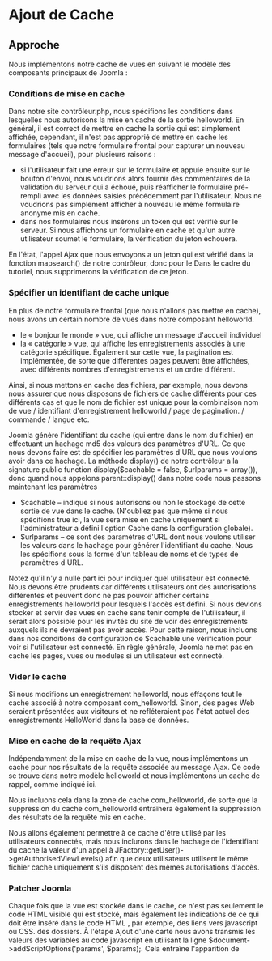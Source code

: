 # Ajout de Cache
## Approche
Nous implémentons notre cache de vues en suivant le modèle des composants principaux de Joomla :

### Conditions de mise en cache
Dans notre site contrôleur.php, nous spécifions les conditions dans lesquelles nous autorisons la mise en cache de la sortie helloworld. En général, il est correct de mettre en cache la sortie qui est simplement affichée, cependant, il n'est pas approprié de mettre en cache les formulaires (tels que notre formulaire frontal pour capturer un nouveau message d'accueil), pour plusieurs raisons :

- si l'utilisateur fait une erreur sur le formulaire et appuie ensuite sur le bouton d'envoi, nous voudrions alors fournir des commentaires de la validation du serveur qui a échoué, puis réafficher le formulaire pré-rempli avec les données saisies précédemment par l'utilisateur. Nous ne voudrions pas simplement afficher à nouveau le même formulaire anonyme mis en cache.
- dans nos formulaires nous insérons un token qui est vérifié sur le serveur. Si nous affichons un formulaire en cache et qu'un autre utilisateur soumet le formulaire, la vérification du jeton échouera.

En l'état, l'appel Ajax que nous envoyons a un jeton qui est vérifié dans la fonction mapsearch() de notre contrôleur, donc pour le Dans le cadre du tutoriel, nous supprimerons la vérification de ce jeton.

### Spécifier un identifiant de cache unique
En plus de notre formulaire frontal (que nous n'allons pas mettre en cache), nous avons un certain nombre de vues dans notre composant helloworld.

- le « bonjour le monde » vue, qui affiche un message d'accueil individuel
- la « catégorie » vue, qui affiche les enregistrements associés à une catégorie spécifique. Également sur cette vue, la pagination est implémentée, de sorte que différentes pages peuvent être affichées, avec différents nombres d'enregistrements et un ordre différent.

Ainsi, si nous mettons en cache des fichiers, par exemple, nous devons nous assurer que nous disposons de fichiers de cache différents pour ces différents cas et que le nom de fichier est unique pour la combinaison nom de vue / identifiant d'enregistrement helloworld / page de pagination. / commande / langue etc.

Joomla génère l'identifiant du cache (qui entre dans le nom du fichier) en effectuant un hachage md5 des valeurs des paramètres d'URL. Ce que nous devons faire est de spécifier les paramètres d'URL que nous voulons avoir dans ce hachage. La méthode display() de notre contrôleur a la signature public function display($cachable = false, $urlparams = array()), donc quand nous appelons parent::display() dans notre code nous passons maintenant les paramètres

- $cachable – indique si nous autorisons ou non le stockage de cette sortie de vue dans le cache. (N'oubliez pas que même si nous spécifions true ici, la vue sera mise en cache uniquement si l'administrateur a défini l'option Cache dans la configuration globale).
- $urlparams – ce sont des paramètres d'URL dont nous voulons utiliser les valeurs dans le hachage pour générer l'identifiant du cache. Nous les spécifions sous la forme d'un tableau de noms et de types de paramètres d'URL.

Notez qu'il n'y a nulle part ici pour indiquer quel utilisateur est connecté. Nous devons être prudents car différents utilisateurs ont des autorisations différentes et peuvent donc ne pas pouvoir afficher certains enregistrements helloworld pour lesquels l'accès est défini. Si nous devions stocker et servir des vues en cache sans tenir compte de l'utilisateur, il serait alors possible pour les invités du site de voir des enregistrements auxquels ils ne devraient pas avoir accès. Pour cette raison, nous incluons dans nos conditions de configuration de $cachable une vérification pour voir si l'utilisateur est connecté. En règle générale, Joomla ne met pas en cache les pages, vues ou modules si un utilisateur est connecté.

### Vider le cache
Si nous modifions un enregistrement helloworld, nous effaçons tout le cache associé à notre composant com_helloworld. Sinon, des pages Web seraient présentées aux visiteurs et ne refléteraient pas l'état actuel des enregistrements HelloWorld dans la base de données.

### Mise en cache de la requête Ajax
Indépendamment de la mise en cache de la vue, nous implémentons un cache pour nos résultats de la requête associée au message Ajax. Ce code se trouve dans notre modèle helloworld et nous implémentons un cache de rappel, comme indiqué ici.

Nous incluons cela dans la zone de cache com_helloworld, de sorte que la suppression du cache com_helloworld entraînera également la suppression des résultats de la requête mis en cache.

Nous allons également permettre à ce cache d'être utilisé par les utilisateurs connectés, mais nous inclurons dans le hachage de l'identifiant du cache la valeur d'un appel à JFactory::getUser()->getAuthorisedViewLevels() afin que deux utilisateurs utilisent le même fichier cache uniquement s'ils disposent des mêmes autorisations d'accès.

### Patcher Joomla
Chaque fois que la vue est stockée dans le cache, ce n'est pas seulement le code HTML visible qui est stocké, mais également les indications de ce qui doit être inséré dans le code HTML <head>, par exemple, des liens vers javascript ou CSS. des dossiers. À l'étape Ajout d'une carte nous avons transmis les valeurs des variables au code javascript en utilisant la ligne $document- >addScriptOptions('params', $params);. Cela entraîne l'apparition de <script> code en cours d'insertion dans le fichier HTML <head> afin que ces valeurs soient accessibles dans le code javascript. Malheureusement, au moment de la rédaction (Joomla version 3.9.2), il y a un bug dans Joomla qui signifie que ces options de script ne sont pas incluses dans le cache. Pour que cette étape du didacticiel fonctionne, vous devrez peut-être patcher les bibliothèques/src. /Document/HtmlDocument.php comme indiqué dans ce numéro.

## Contrôleur de site
Ici, nous implémentons les modifications pour spécifier les conditions de mise en cache des vues com_helloworld, les paramètres d'URL dont les valeurs seront utilisées dans le hachage md5 pour former l'identifiant du cache, et supprimons la vérification du jeton, permettant ainsi à notre appel Ajax de fonctionner même si la vue est mise en cache.

`site/controller.php`

```
<?php
/**
 * @package     Joomla.Administrator
 * @subpackage  com_helloworld
 *
 * @copyright   Copyright (C) 2005 - 2018 Open Source Matters, Inc. All rights reserved.
 * @license     GNU General Public License version 2 or later; see LICENSE.txt
 */
// No direct access to this file
defined('_JEXEC') or die('Restricted access');
/**
 * Hello World Component Controller
 *
 * @since  0.0.1
 */
class HelloWorldController extends JControllerLegacy
{
	public function display($cachable = false, $urlparams = array())
	{
		$viewName = $this->input->get('view', '');
		$cachable = true;
		if ($viewName == 'form' || JFactory::getUser()->get('id'))
		{
			$cachable = false;
		}
		
		$safeurlparams = array(
			'id'               => 'ARRAY',
			'catid'            => 'ARRAY',
			'list'             => 'ARRAY',
			'limitstart'       => 'UINT',
			'Itemid'           => 'INT',
			'view'             => 'CMD',
			'lang'             => 'CMD',
		);
		
		parent::display($cachable, $safeurlparams);
	}

	public function mapsearch()
	{
//		if (!JSession::checkToken('get')) 
//		{
//			echo new JResponseJson(null, JText::_('JINVALID_TOKEN'), true);
//		}
//		else 
//		{
			parent::display();
//		}
	}
}
```

## Purger le cache
Dans le modèle admin helloworld et dans le modèle de formulaire de site, nous devons vider le cache chaque fois qu'une modification est apportée à un enregistrement de la base de données helloworld. Pour activer cela, il suffit d'inclure une méthode cleanCache() comme indiqué ci-dessous. Cette méthode est appelée à partir des méthodes JModelAdmin (alias AdminModel) qui impliquent des modifications de la base de données.

`admin/models/helloworld.php`

```
<?php
/**
 * @package     Joomla.Administrator
 * @subpackage  com_helloworld
 *
 * @copyright   Copyright (C) 2005 - 2018 Open Source Matters, Inc. All rights reserved.
 * @license     GNU General Public License version 2 or later; see LICENSE.txt
 */

// No direct access to this file
defined('_JEXEC') or die('Restricted access');

use Joomla\Registry\Registry;

/**
 * HelloWorld Model
 *
 * @since  0.0.1
 */
class HelloWorldModelHelloWorld extends JModelAdmin
{
    // JModelAdmin needs to know this for storing the associations 
	protected $associationsContext = 'com_helloworld.item';
    
	// Contenthistory needs to know this for restoring previous versions
	public $typeAlias = 'com_helloworld.helloworld';
	
	// batch processes supported by helloworld (over and above the standard batch processes)
	protected $helloworld_batch_commands = array(
		'position' => 'batchPosition',
		);

	/**
	 * Method overriding batch in JModelAdmin so that we can include the additional batch processes
	 * which the helloworld component supports.
	 */
	public function batch($commands, $pks, $contexts)
	{
		$this->batch_commands = array_merge($this->batch_commands, $this->helloworld_batch_commands);
		return parent::batch($commands, $pks, $contexts);
	}
	
	/**
	 * Method implementing the batch setting of lat/long values
	 */
	protected function batchPosition($value, $pks, $contexts)
	{

		$app = JFactory::getApplication();
		$app->enqueueMessage("In batchPosition");

		if (isset($value['setposition']) && ($value['setposition'] === 'changePosition'))
		{
			if (empty($this->batchSet))
			{
				// Set some needed variables.
				$this->user = JFactory::getUser();
				$this->table = $this->getTable();
				$this->tableClassName = get_class($this->table);
				$this->contentType = new JUcmType;
				$this->type = $this->contentType->getTypeByTable($this->tableClassName);
			}

			foreach ($pks as $pk)
			{
				if ($this->user->authorise('core.edit', $contexts[$pk]))
				{
					$this->table->reset();
					$this->table->load($pk);
					if (isset($value['latitude']))
					{
						$latitude = floatval($value['latitude']);
						if ($latitude <= 90 && $latitude >= -90)
						{
							$this->table->latitude = $latitude;
						}
					}
					if (isset($value['longitude']))
					{
						$longitude = floatval($value['longitude']);
						if ($longitude <= 180 && $longitude >= -180)
						{
							$this->table->longitude = $longitude;
						}
					}
					if (!$this->table->store())
					{
						$this->setError($this->table->getError());

						return false;
					}
				}
				else
				{
					$this->setError(JText::_('JLIB_APPLICATION_ERROR_BATCH_CANNOT_EDIT'));

					return false;
				}
			}
		}
		return true;
	}
	
	/**
	 * Method to override generateTitle() because the helloworld component uses 'greeting' as the title field
	 */
	public function generateTitle($categoryId, $table)
	{
		// Alter the title & alias
		$data = $this->generateNewTitle($categoryId, $table->alias, $table->greeting);
		$table->greeting = $data['0'];
		$table->alias = $data['1'];
	}

	/**
	 * Method to override getItem to allow us to convert the JSON-encoded image information
	 * in the database record into an array for subsequent prefilling of the edit form
	 * We also use this method to prefill the tags and associations
	 */
	public function getItem($pk = null)
	{
		$item = parent::getItem($pk);
		if ($item AND property_exists($item, 'image'))
		{
			$registry = new Registry($item->image);
			$item->imageinfo = $registry->toArray();
		}

		if (!empty($item->id))
		{
			$tagsHelper = new JHelperTags;
			$item->tags = $tagsHelper->getTagIds($item->id, 'com_helloworld.helloworld');
		}
        
		// Load associated items
		if (JLanguageAssociations::isEnabled())
		{
			$item->associations = array();

			if ($item->id != null)
			{
				$associations = JLanguageAssociations::getAssociations('com_helloworld', '#__helloworld', 'com_helloworld.item', (int)$item->id);

				foreach ($associations as $tag => $association)
				{
					$item->associations[$tag] = $association->id;
				}
			}
		}
		return $item; 
	}
	
	/**
	 * Method to get a table object, load it if necessary.
	 *
	 * @param   string  $type    The table name. Optional.
	 * @param   string  $prefix  The class prefix. Optional.
	 * @param   array   $config  Configuration array for model. Optional.
	 *
	 * @return  JTable  A JTable object
	 *
	 * @since   1.6
	 */
	public function getTable($type = 'HelloWorld', $prefix = 'HelloWorldTable', $config = array())
	{
		return JTable::getInstance($type, $prefix, $config);
	}

	/**
	 * Method to get the record form.
	 *
	 * @param   array    $data      Data for the form.
	 * @param   boolean  $loadData  True if the form is to load its own data (default case), false if not.
	 *
	 * @return  mixed    A JForm object on success, false on failure
	 *
	 * @since   1.6
	 */
	public function getForm($data = array(), $loadData = true)
	{
		// Get the form.
		$form = $this->loadForm(
			'com_helloworld.helloworld',
			'helloworld',
			array(
				'control' => 'jform',
				'load_data' => $loadData
			)
		);

		if (empty($form))
		{
			return false;
		}

		return $form;
	}
    
    /**
	 * Method to preprocess the form to add the association fields dynamically
	 *
	 * @return     none
	 */
	protected function preprocessForm(JForm $form, $data, $group = 'helloworld')
	{
		// Association content items
		if (JLanguageAssociations::isEnabled())
		{
			$languages = JLanguageHelper::getContentLanguages(false, true, null, 'ordering', 'asc');

			if (count($languages) > 1)
			{
				$addform = new SimpleXMLElement('<form />');
				$fields = $addform->addChild('fields');
				$fields->addAttribute('name', 'associations');
				$fieldset = $fields->addChild('fieldset');
				$fieldset->addAttribute('name', 'item_associations');

				foreach ($languages as $language)
				{
					$field = $fieldset->addChild('field');
					$field->addAttribute('name', $language->lang_code);
					$field->addAttribute('type', 'modal_helloworld');
					$field->addAttribute('language', $language->lang_code);
					$field->addAttribute('label', $language->title);
					$field->addAttribute('translate_label', 'false');
				}

				$form->load($addform, false);
			}
		}
		parent::preprocessForm($form, $data, $group);
	}

	/**
	 * Method to get the script to be included on the form
	 *
	 * @return string	Script files
	 */
	public function getScript() 
	{
		return 'administrator/components/com_helloworld/models/forms/helloworld.js';
	}
	
	/**
	 * Method to get the data that should be injected in the form.
	 *
	 * @return  mixed  The data for the form.
	 *
	 * @since   1.6
	 */
	protected function loadFormData()
	{
		// Check the session for previously entered form data.
		$data = JFactory::getApplication()->getUserState(
			'com_helloworld.edit.helloworld.data',
			array()
		);

		if (empty($data))
		{
			$data = $this->getItem();
		}

		return $data;
	}
	/**
	 * Method to override the JModelAdmin save() function to handle Save as Copy correctly
	 *
	 * @param   The helloworld record data submitted from the form.
	 *
	 * @return  parent::save() return value
	 */
	public function save($data)
	{
		$input = JFactory::getApplication()->input;

		JLoader::register('CategoriesHelper', JPATH_ADMINISTRATOR . '/components/com_categories/helpers/categories.php');

		// Validate the category id
		// validateCategoryId() returns 0 if the catid can't be found
		if ((int) $data['catid'] > 0)
		{
			$data['catid'] = CategoriesHelper::validateCategoryId($data['catid'], 'com_helloworld');
		}

		// Alter the greeting and alias for save as copy
		if ($input->get('task') == 'save2copy')
		{
			$origTable = clone $this->getTable();
			$origTable->load($input->getInt('id'));

			if ($data['greeting'] == $origTable->greeting)
			{
				list($greeting, $alias) = $this->generateNewTitle($data['catid'], $data['alias'], $data['greeting']);
				$data['greeting'] = $greeting;
				$data['alias'] = $alias;
			}
			else
			{
				if ($data['alias'] == $origTable->alias)
				{
					$data['alias'] = '';
				}
			}
			// standard Joomla practice is to set the new record as unpublished
			$data['published'] = 0;
		}

		$result = parent::save($data);
		if ($result)
		{
			$this->getTable()->rebuild(1);
		}
		return $result;
	}
	/**
	 * Method to check if it's OK to delete a message. Overrides JModelAdmin::canDelete
	 */
	protected function canDelete($record)
	{
		if( !empty( $record->id ) )
		{
			return JFactory::getUser()->authorise( "core.delete", "com_helloworld.helloworld." . $record->id );
		}
	}
	/**
	 * Prepare a helloworld record for saving in the database
	 */
	protected function prepareTable($table)
	{
	}
	
	/**
	 * Save the record reordering after a record is dragged to a new position in the helloworlds view
	 */
	public function saveorder($idArray = null, $lft_array = null)
	{
		// Get an instance of the table object.
		$table = $this->getTable();

		if (!$table->saveorder($idArray, $lft_array))
		{
			$this->setError($table->getError());

			return false;
		}

		return true;
	}

	protected function cleanCache($group = null, $client_id = 0)
	{
		parent::cleanCache('com_helloworld');
	}
}
```

`site/models/form.php`

```
<?php
/**
 * @package     Joomla.Administrator
 * @subpackage  com_helloworld
 *
 * @copyright   Copyright (C) 2005 - 2018 Open Source Matters, Inc. All rights reserved.
 * @license     GNU General Public License version 2 or later; see LICENSE.txt
 */

// No direct access to this file
defined('_JEXEC') or die('Restricted access');

/**
 * HelloWorld Model
 *
 * @since  0.0.1
 */
class HelloWorldModelForm extends JModelAdmin
{

	/**
	 * Method to get a table object, load it if necessary.
	 *
	 * @param   string  $type    The table name. Optional.
	 * @param   string  $prefix  The class prefix. Optional.
	 * @param   array   $config  Configuration array for model. Optional.
	 *
	 * @return  JTable  A JTable object
	 *
	 * @since   1.6
	 */
	public function getTable($type = 'HelloWorld', $prefix = 'HelloWorldTable', $config = array())
	{
		return JTable::getInstance($type, $prefix, $config);
	}

    /**
	 * Method to get the record form.
	 *
	 * @param   array    $data      Data for the form.
	 * @param   boolean  $loadData  True if the form is to load its own data (default case), false if not.
	 *
	 * @return  mixed    A JForm object on success, false on failure
	 *
	 * @since   1.6
	 */
	public function getForm($data = array(), $loadData = true)
	{
		// Get the form.
		$form = $this->loadForm(
			'com_helloworld.form',
			'add-form',
			array(
				'control' => 'jform',
				'load_data' => $loadData
			)
		);

		if (empty($form))
		{
			$errors = $this->getErrors();
			throw new Exception(implode("\n", $errors), 500);
		}

		return $form;
	}

	/**
	 * Method to get the data that should be injected in the form.
	 * As this form is for add, we're not prefilling the form with an existing record
	 * But if the user has previously hit submit and the validation has found an error,
	 *   then we inject what was previously entered.
	 *
	 * @return  mixed  The data for the form.
	 *
	 * @since   1.6
	 */
	protected function loadFormData()
	{
		// Check the session for previously entered form data.
		$data = JFactory::getApplication()->getUserState(
			'com_helloworld.edit.helloworld.data',
			array()
		);

		return $data;
	}
    
	/**
	 * Method to get the script that have to be included on the form
	 * This returns the script associated with helloworld field greeting validation
	 *
	 * @return string	Script files
	 */
	public function getScript() 
	{
		return 'administrator/components/com_helloworld/models/forms/helloworld.js';
	}

	/**
	 * Prepare a helloworld record for saving in the database
	 */
	protected function prepareTable($table)
	{
	}

	protected function cleanCache($group = null, $client_id = 0)
	{
		parent::cleanCache('com_helloworld');
	}
}
```

## Modèle du site Helloworld
Dans le modèle du site helloworld, nous modifions la méthode getMapSearchResults() qui est appelée chaque fois que la requête ajax est reçue. Nous devons faire ce qui suit

- obtenir un objet cache via l'appel JFactory::getCache()
- former un identifiant de cache suffisamment unique – pour ce faire, nous utilisons les valeurs qui alimentent la clause SQL WHERE, y compris les niveaux d'accès auxquels l'utilisateur a accès et la langue.
- appel $cache->get() en passant l'identifiant du cache. Cette fonction vérifiera s'il existe un cache avec l'identifiant de cache donné et, si c'est le cas, utilisera ces données. S'il ne le peut pas, il utilisera les 2 premiers paramètres que nous transmettons, qui sont le nom de la fonction qui fournit les données dans le cas où aucun cache n'est présent, et un tableau des paramètres à transmettre à cette fonction. Le code du cache appelle ensuite cette fonction, en transmettant ces paramètres, capture la sortie en écho et les résultats renvoyés, et les stocke dans le cache pour traiter une requête future.

`site/models/helloworld.php`

```
<?php
/**
 * @package     Joomla.Administrator
 * @subpackage  com_helloworld
 *
 * @copyright   Copyright (C) 2005 - 2018 Open Source Matters, Inc. All rights reserved.
 * @license     GNU General Public License version 2 or later; see LICENSE.txt
 */

// No direct access to this file
defined('_JEXEC') or die('Restricted access');

JLoader::register('HelloworldHelperRoute', JPATH_ROOT . '/components/com_helloworld/helpers/route.php');

/**
 * HelloWorld Model
 *
 * @since  0.0.1
 */
class HelloWorldModelHelloWorld extends JModelItem
{
	/**
	 * @var object item
	 */
	protected $item;

	/**
	 * Method to auto-populate the model state.
	 *
	 * This method should only be called once per instantiation and is designed
	 * to be called on the first call to the getState() method unless the model
	 * configuration flag to ignore the request is set.
	 *
	 * Note. Calling getState in this method will result in recursion.
	 *
	 * @return	void
	 * @since	2.5
	 */
	protected function populateState()
	{
		// Get the message id
		$jinput = JFactory::getApplication()->input;
		$id     = $jinput->get('id', 1, 'INT');
		$this->setState('message.id', $id);

		// Load the parameters.
		$this->setState('params', JFactory::getApplication()->getParams());
		parent::populateState();
	}

	/**
	 * Method to get a table object, load it if necessary.
	 *
	 * @param   string  $type    The table name. Optional.
	 * @param   string  $prefix  The class prefix. Optional.
	 * @param   array   $config  Configuration array for model. Optional.
	 *
	 * @return  JTable  A JTable object
	 *
	 * @since   1.6
	 */
	public function getTable($type = 'HelloWorld', $prefix = 'HelloWorldTable', $config = array())
	{
		return JTable::getInstance($type, $prefix, $config);
	}

	/**
	 * Get the message
	 * @return object The message to be displayed to the user
	 */
	public function getItem($id = null)
	{
		if (!isset($this->item) || !is_null($id)) 
		{
			$id    = is_null($id) ? $this->getState('message.id') : $id;
			$db    = JFactory::getDbo();
			$query = $db->getQuery(true);
			$query->select('h.greeting, h.params, h.image as image, c.title as category, c.access as catAccess, 
						h.latitude as latitude, h.longitude as longitude, h.access as access,
						h.id as id, h.alias as alias, h.catid as catid, h.parent_id as parent_id, h.level as level, h.description as description')
				  ->from('#__helloworld as h')
				  ->leftJoin('#__categories as c ON h.catid=c.id')
				  ->where('h.id=' . (int)$id);

			if (JLanguageMultilang::isEnabled())
			{
				$lang = JFactory::getLanguage()->getTag();
				$query->where('h.language IN ("*","' . $lang . '")');
			}

			$db->setQuery((string)$query);
		
			if ($this->item = $db->loadObject()) 
			{
				// Load the JSON string
				$params = new JRegistry;
				$params->loadString($this->item->params, 'JSON');
				$this->item->params = $params;

				// Merge global params with item params
				$params = clone $this->getState('params');
				$params->merge($this->item->params);
				$this->item->params = $params;

				// Convert the JSON-encoded image info into an array
				$image = new JRegistry;
				$image->loadString($this->item->image, 'JSON');
				$this->item->imageDetails = $image;

				// Check if the user can access this record (and category)
				$user = JFactory::getUser();
				$userAccessLevels = $user->getAuthorisedViewLevels();
				if ($user->authorise('core.admin')) // ie superuser
				{
					$this->item->canAccess = true;
				}
				else
				{
					if ($this->item->catid == 0)
					{
						$this->item->canAccess = in_array($this->item->access, $userAccessLevels);
					}
					else
					{
						$this->item->canAccess = in_array($this->item->access, $userAccessLevels) && in_array($this->item->catAccess, $userAccessLevels);
					}
				}
			}
			else
			{
				throw new Exception('Helloworld id not found', 404);
			}
		}
		return $this->item;
	}

	public function getMapParams()
	{
		if ($this->item) 
		{
			$url = HelloworldHelperRoute::getAjaxURL();
			$this->mapParams = array(
				'latitude' => $this->item->latitude,
				'longitude' => $this->item->longitude,
				'zoom' => 10,
				'greeting' => $this->item->greeting,
				'ajaxurl' => $url
			);
			return $this->mapParams; 
		}
		else
		{
			throw new Exception('No helloworld details available for map', 500);
		}
	}

	public function getMapSearchResults($mapbounds)
	{
		if (JFactory::getConfig()->get('caching') >= 1)
		{
			// Build a cache ID based on the conditions for the SQL where clause
			$groups = implode(',', JFactory::getUser()->getAuthorisedViewLevels());
			$cacheId = $groups . '.' . $mapbounds['minlat'] . '.' . $mapbounds['maxlat'] . '.' . 
										$mapbounds['minlng'] . '.' . $mapbounds['maxlng'];
			if (JLanguageMultilang::isEnabled())
			{
				$lang = JFactory::getLanguage()->getTag();
				$cacheId .= $lang;
			}
			$cache = JFactory::getCache('com_helloworld', 'callback');
			$results = $cache->get(array($this, '_getMapSearchResults'), array($mapbounds), md5($cacheId), false);
			return $results;
		}
		else
		{
			return $this->_getMapSearchResults($mapbounds);
		}
	}

	public function _getMapSearchResults($mapbounds)
	{
		try 
		{
			$db    = JFactory::getDbo();
			$query = $db->getQuery(true);
			$query->select('h.id, h.alias, h.catid, h.greeting, h.latitude, h.longitude, h.access')
			   ->from('#__helloworld as h')
			   ->where('h.latitude > ' . $mapbounds['minlat'] . 
				' AND h.latitude < ' . $mapbounds['maxlat'] .
				' AND h.longitude > ' . $mapbounds['minlng'] .
				' AND h.longitude < ' . $mapbounds['maxlng']);

			if (JLanguageMultilang::isEnabled())
			{
				$lang = JFactory::getLanguage()->getTag();
				$query->where('h.language IN ("*","' . $lang . '")');
			}

			$user = JFactory::getUser();
			$loggedIn = $user->get('guest') != 1;
			if ($loggedIn && !$user->authorise('core.admin'))
			{
				$userAccessLevels = $user->getAuthorisedViewLevels();
				$query->where('h.access IN (' . implode(",", $userAccessLevels) . ')');
				$query->join('LEFT', $db->quoteName('#__categories', 'c') . ' ON c.id = h.catid');
				$query->where('(c.access IN (' . implode(",", $userAccessLevels) . ') OR h.catid = 0)');
			}

			$db->setQuery($query);
			$results = $db->loadObjectList(); 
		}
		catch (Exception $e)
		{
			$msg = $e->getMessage();
			JFactory::getApplication()->enqueueMessage($msg, 'error'); 
			$results = null;
		}

		if (JLanguageMultilang::isEnabled())
		{
			$query_lang = "&lang={$lang}";
		}
		else
		{
			$query_lang = "";
		}

		for ($i = 0; $i < count($results); $i++) 
		{
			$results[$i]->url = JRoute::_('index.php?option=com_helloworld&view=helloworld&id=' . $results[$i]->id . 
				":" . $results[$i]->alias . '&catid=' . $results[$i]->catid . $query_lang);
		}

		return $results; 
	}

	public function getChildren($id)
	{
		$table = $this->getTable();
		$children = $table->getTree($id);
		return $children;
	}
}
```

## Empaqueter le composant
Contenu de votre répertoire de code. Chaque lien ci-dessous vous emmène vers l'étape du didacticiel qui contient la dernière version du code source de ce fichier.

- helloworld.xml
- script.php
- site/router.php
- site/helloworld.php
- site/index.html
- site/controller.php
- site/controllers/helloworld.php
- site/views/index.html
- site/views/helloworld/index.html
- site/views/helloworld/view.html.php
- site/views/helloworld/view.json.php
- site/views/helloworld/tmpl/index.html
- site/views/helloworld/tmpl/default.xml
- site/views/helloworld/tmpl/default.php
- site/views/form/index.html
- site/views/form/view.html.php
- site/views/form/tmpl/index.html
- site/views/form/tmpl/edit.php
- site/views/form/tmpl/edit.xml
- site/views/category/index.html
- site/views/category/view.html.php
- site/views/category/tmpl/index.html
- site/views/category/tmpl/default.php
- site/views/category/tmpl/default.xml
- site/models/index.html
- site/models/helloworld.php
- site/models/form.php
- site/models/category.php
- site/models/forms/index.html
- site/models/forms/add-form.xml
- site/models/forms/filter_category.xml
- site/language/index.html
- site/language/en-GB/index.html
- site/language/en-GB/en-GB.com_helloworld.ini
- site/helpers/index.html
- site/helpers/route.php
- site/helpers/category.php
- site/helpers/association.php
- admin/index.html
- admin/helloworld.php
- admin/config.xml
- admin/controller.php
- admin/access.xml
- admin/helpers/helloworld.php
- admin/helpers/associations.php
- admin/helpers/index.html
- admin/helpers/html/helloworlds.php
- admin/helpers/html/index.html
- admin/sql/index.html
- admin/sql/install.mysql.utf8.sql
- admin/sql/uninstall.mysql.utf8.sql
- admin/sql/updates/index.html
- admin/sql/updates/mysql/index.html
- admin/sql/updates/mysql/0.0.1.sql
- admin/sql/updates/mysql/0.0.6.sql
- admin/sql/updates/mysql/0.0.12.sql
- admin/sql/updates/mysql/0.0.13.sql
- admin/sql/updates/mysql/0.0.14.sql
- admin/sql/updates/mysql/0.0.16.sql
- admin/sql/updates/mysql/0.0.17.sql
- admin/sql/updates/mysql/0.0.18.sql
- admin/sql/updates/mysql/0.0.20.sql
- admin/sql/updates/mysql/0.0.21.sql
- admin/sql/updates/mysql/0.0.24.sql
- admin/sql/updates/mysql/0.0.25.sql
- admin/sql/updates/mysql/0.0.26.sql
- admin/sql/updates/mysql/0.0.27.sql
- admin/sql/updates/mysql/0.0.28.sql
- admin/sql/updates/mysql/0.0.29.sql
- admin/models/index.html
- admin/models/fields/index.html
- admin/models/fields/helloworld.php
- admin/models/fields/helloworldordering.php
- admin/models/fields/helloworldparent.php
- admin/models/fields/modal/index.html
- admin/models/fields/modal/helloworld.php
- admin/models/helloworlds.php
- admin/models/helloworld.php
- admin/models/forms/filter_helloworlds.xml
- admin/models/forms/index.html
- admin/models/forms/helloworld.js
- admin/models/forms/helloworld.xml
- admin/models/rules/greeting.php
- admin/models/rules/index.html
- admin/controllers/helloworld.php
- admin/controllers/helloworlds.php
- admin/controllers/index.html
- admin/views/index.html
- admin/views/helloworld/index.html
- admin/views/helloworld/view.html.php
- admin/views/helloworld/tmpl/index.html
- admin/views/helloworld/tmpl/edit.php
- admin/views/helloworld/submitbutton.js
- admin/views/helloworlds/index.html
- admin/views/helloworlds/view.html.php
- admin/views/helloworlds/tmpl/index.html
- admin/views/helloworlds/tmpl/default.php
- admin/views/helloworlds/tmpl/default_batch_body.php
- admin/views/helloworlds/tmpl/default_batch_footer.php
- admin/views/helloworlds/tmpl/modal.php
- admin/layouts/index.html
- admin/layouts/position.php
- admin/tables/index.html
- admin/tables/helloworld.php
- admin/language/index.html
- admin/language/en-GB/index.html
- admin/language/en-GB/en-GB.com_helloworld.ini
- admin/language/en-GB/en-GB.com_helloworld.sys.ini
- media/index.html
- media/images/index.html
- media/images/tux-16x16.png
- media/images/tux-48x48.png
- media/js/index.html
- media/js/openstreetmap.js
- media/js/admin-helloworlds-modal.js
- media/css/index.html
- media/css/openstreetmap.css


`helloworld.xml`

```
<?xml version="1.0" encoding="utf-8"?>
<extension type="component" version="3.0" method="upgrade">

	<name>COM_HELLOWORLD</name>
	<!-- The following elements are optional and free of formatting constraints -->
	<creationDate>January 2018</creationDate>
	<author>John Doe</author>
	<authorEmail>john.doe@example.org</authorEmail>
	<authorUrl>http://www.example.org</authorUrl>
	<copyright>Copyright Info</copyright>
	<license>License Info</license>
	<!--  The version string is recorded in the components table -->
	<version>0.0.31</version>
	<!-- The description is optional and defaults to the name -->
	<description>COM_HELLOWORLD_DESCRIPTION</description>

	<!-- Runs on install/uninstall/update; New in 2.5 -->
	<scriptfile>script.php</scriptfile>

	<install> <!-- Runs on install -->
		<sql>
			<file driver="mysql" charset="utf8">sql/install.mysql.utf8.sql</file>
		</sql>
	</install>
	<uninstall> <!-- Runs on uninstall -->
		<sql>
			<file driver="mysql" charset="utf8">sql/uninstall.mysql.utf8.sql</file>
		</sql>
	</uninstall>
	<update> <!-- Runs on update; New since J2.5 -->
		<schemas>
			<schemapath type="mysql">sql/updates/mysql</schemapath>
		</schemas>
	</update>

	<!-- Site Main File Copy Section -->
	<!-- Note the folder attribute: This attribute describes the folder
		to copy FROM in the package to install therefore files copied
		in this section are copied from /site/ in the package -->
	<files folder="site">
		<filename>index.html</filename>
		<filename>helloworld.php</filename>
		<filename>controller.php</filename>
		<filename>router.php</filename>
		<folder>controllers</folder>
		<folder>views</folder>
		<folder>models</folder>
		<folder>helpers</folder>
	</files>

		<languages folder="site/language">
			<language tag="en-GB">en-GB/en-GB.com_helloworld.ini</language>
			<language tag="fr-FR">fr-FR/fr-FR.com_helloworld.ini</language>
		</languages>

	<media destination="com_helloworld" folder="media">
		<filename>index.html</filename>
		<folder>images</folder>
		<folder>js</folder>
		<folder>css</folder>
	</media>

	<administration>
		<!-- Administration Menu Section -->
		<menu link='index.php?option=com_helloworld' img="../media/com_helloworld/images/tux-16x16.png">COM_HELLOWORLD_MENU</menu>
		<!-- Administration Main File Copy Section -->
		<!-- Note the folder attribute: This attribute describes the folder
			to copy FROM in the package to install therefore files copied
			in this section are copied from /admin/ in the package -->
		<files folder="admin">
			<!-- Admin Main File Copy Section -->
			<filename>index.html</filename>
			<filename>config.xml</filename>
			<filename>helloworld.php</filename>
			<filename>controller.php</filename>
			<filename>access.xml</filename>
			<!-- SQL files section -->
			<folder>sql</folder>
			<!-- tables files section -->
			<folder>tables</folder>
			<!-- models files section -->
			<folder>models</folder>
			<!-- views files section -->
			<folder>views</folder>
			<!-- controllers files section -->
			<folder>controllers</folder>
			<!-- helpers files section -->
			<folder>helpers</folder>
			<!-- layout files section -->
			<folder>layouts</folder>
		</files>
		<languages folder="admin/language">
			<language tag="en-GB">en-GB/en-GB.com_helloworld.ini</language>
			<language tag="en-GB">en-GB/en-GB.com_helloworld.sys.ini</language>
			<language tag="fr-FR">fr-FR/fr-FR.com_helloworld.ini</language>
			<language tag="fr-FR">fr-FR/fr-FR.com_helloworld.sys.ini</language>
		</languages>
	</administration>

</extension>
```
